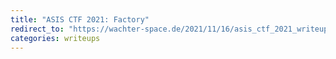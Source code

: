 ```yaml
---
title: "ASIS CTF 2021: Factory"
redirect_to: "https://wachter-space.de/2021/11/16/asis_ctf_2021_writeup#factory"
categories: writeups
---
```


